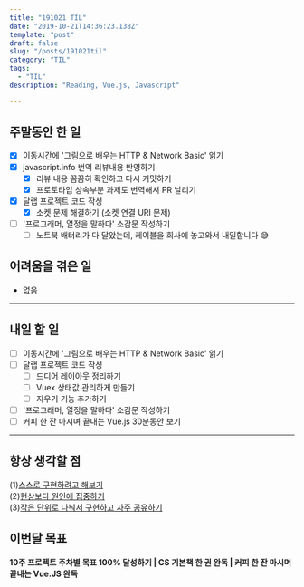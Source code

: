 ```yaml
---
title: "191021 TIL"
date: "2019-10-21T14:36:23.138Z"
template: "post"
draft: false
slug: "/posts/191021til"
category: "TIL"
tags:
  - "TIL"
description: "Reading, Vue.js, Javascript"

---
```


## 주말동안 한 일

- [x] 이동시간에 '그림으로 배우는 HTTP & Network Basic' 읽기
- [x] javascript.info 번역 리뷰내용 반영하기
  - [x] 리뷰 내용 꼼꼼히 확인하고 다시 커밋하기
  - [x] 프로토타입 상속부분 과제도 번역해서 PR 날리기
- [x] 달랩 프로젝트 코드 작성
  - [x] 소켓 문제 해결하기 (소켓 연결 URI 문제)
- [ ] '프로그래머, 열정을 말하다' 소감문 작성하기
  - [ ] 노트북 배터리가 다 달았는데, 케이블을 회사에 놓고와서 내일합니다 😅

## 어려움을 겪은 일

-	없음

---

## 내일 할 일

- [ ] 이동시간에 '그림으로 배우는 HTTP & Network Basic' 읽기
- [ ] 달랩 프로젝트 코드 작성
  - [ ] 드디어 레이아웃 정리하기
  - [ ] Vuex 상태값 관리하게 만들기
  - [ ] 지우기 기능 추가하기
- [ ] '프로그래머, 열정을 말하다' 소감문 작성하기
- [ ] 커피 한 잔 마시며 끝내는 Vue.js 30분동안 보기

------



## 항상 생각할 점

(1)<u>스스로 구현하려고 해보기</u> <br>(2)<u>현상보다 원인에 집중하기</u> <br>(3)<u>작은 단위로 나눠서 구현하고 자주 공유하기</u>



## 이번달 목표

**10주 프로젝트 주차별 목표 100% 달성하기 | CS 기본책 한 권 완독 | 커피 한 잔 마시며 끝내는 Vue.JS 완독**

